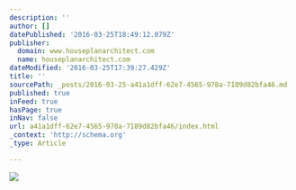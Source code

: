 ```yaml
---
description: ''
author: []
datePublished: '2016-03-25T18:49:12.079Z'
publisher:
  domain: www.houseplanarchitect.com
  name: houseplanarchitect.com
dateModified: '2016-03-25T17:39:27.429Z'
title: ''
sourcePath: _posts/2016-03-25-a41a1dff-62e7-4565-978a-7189d82bfa46.md
published: true
inFeed: true
hasPage: true
inNav: false
url: a41a1dff-62e7-4565-978a-7189d82bfa46/index.html
_context: 'http://schema.org'
_type: Article

---
```

![](http://www.houseplanarchitect.com/style/images/slider/house-plan-architect1.jpg)